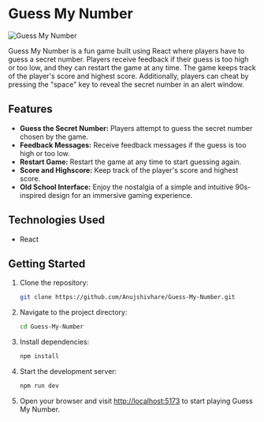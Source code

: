 # Guess My Number

![Guess My Number](https://i.ibb.co/xqjhS10/Guess-My-Number.png)

Guess My Number is a fun game built using React where players have to guess a secret number. Players receive feedback if their guess is too high or too low, and they can restart the game at any time. The game keeps track of the player's score and highest score. Additionally, players can cheat by pressing the "space" key to reveal the secret number in an alert window.

## Features

- **Guess the Secret Number:** Players attempt to guess the secret number chosen by the game.
- **Feedback Messages:** Receive feedback messages if the guess is too high or too low.
- **Restart Game:** Restart the game at any time to start guessing again.
- **Score and Highscore:** Keep track of the player's score and highest score.
- **Old School Interface:** Enjoy the nostalgia of a simple and intuitive 90s-inspired design for an immersive gaming experience.

## Technologies Used

- React

## Getting Started

1. Clone the repository:

    ```bash
    git clone https://github.com/Anujshivhare/Guess-My-Number.git
    ```

2. Navigate to the project directory:

    ```bash
    cd Guess-My-Number
    ```

3. Install dependencies:

    ```bash
    npm install
    ```

4. Start the development server:

    ```bash
    npm run dev
    ```

5. Open your browser and visit [http://localhost:5173](http://localhost:5173) to start playing Guess My Number.
